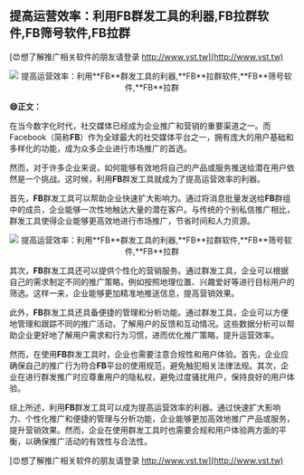 ## **提高运营效率：利用**FB**群发工具的利器,**FB**拉群软件,**FB**筛号软件,**FB**拉群**

[😍想了解推广相关软件的朋友请登录 http://www.vst.tw](http://www.vst.tw)

 <center><img src="https://vst.tw/MP4/tuiguang/png/2.png" alt="提高运营效率：利用**FB**群发工具的利器,**FB**拉群软件,**FB**筛号软件,**FB**拉群"></center>

**😄正文：**

在当今数字化时代，社交媒体已经成为企业推广和营销的重要渠道之一。而Facebook（简称**FB**）作为全球最大的社交媒体平台之一，拥有庞大的用户基础和多样化的功能，成为众多企业进行市场推广的首选。

然而，对于许多企业来说，如何能够有效地将自己的产品或服务推送给潜在用户依然是一个挑战。这时候，利用**FB**群发工具就成为了提高运营效率的利器。

首先，**FB**群发工具可以帮助企业快速扩大影响力。通过将消息批量发送给**FB**群组中的成员，企业能够一次性地触达大量的潜在客户。与传统的个别私信推广相比，群发工具使得企业能够更高效地进行市场推广，节省时间和人力资源。

 <center><img src="https://vst.tw/MP4/tuiguang/png/6.png" alt="提高运营效率：利用**FB**群发工具的利器,**FB**拉群软件,**FB**筛号软件,**FB**拉群"></center>

其次，**FB**群发工具还可以提供个性化的营销服务。通过群发工具，企业可以根据自己的需求制定不同的推广策略，例如按照地理位置、兴趣爱好等进行目标用户的筛选。这样一来，企业能够更加精准地推送信息，提高营销效果。

此外，**FB**群发工具还具备便捷的管理和分析功能。通过群发工具，企业可以方便地管理和跟踪不同的推广活动，了解用户的反馈和互动情况。这些数据分析可以帮助企业更好地了解用户需求和行为习惯，进而优化推广策略，提升运营效率。

然而，在使用**FB**群发工具时，企业也需要注意合规性和用户体验。首先，企业应确保自己的推广行为符合**FB**平台的使用规范，避免触犯相关法律法规。其次，企业在进行群发推广时应尊重用户的隐私权，避免过度骚扰用户，保持良好的用户体验。

综上所述，利用**FB**群发工具可以成为提高运营效率的利器。通过快速扩大影响力、个性化推广和便捷的管理与分析功能，企业能够更加高效地推广产品或服务，提升营销效果。然而，企业在使用群发工具时也需要合规和用户体验两方面的平衡，以确保推广活动的有效性与合法性。

[😍想了解推广相关软件的朋友请登录 http://www.vst.tw](http://www.vst.tw)



